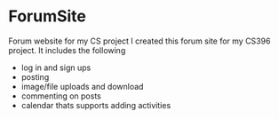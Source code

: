 # ForumSite
Forum website for my CS project
 I created this forum site for my CS396 project.
It includes the following
 - log in and sign ups
 - posting
 - image/file uploads and download
 - commenting on posts
 - calendar thats supports adding activities
